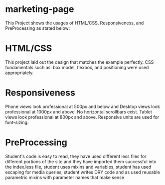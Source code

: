 # marketing-page

<p>This Project shows the usages of HTML/CSS, Responsiveness, and PreProcessing as stated below:</p>

<h1>HTML/CSS</h1>

<p> This project laid out the design that matches the example perfectly. CSS fundamentals such as: box model, flexbox, and positioning were used appropriately.<p>

<h1>Responsiveness</h1>

<p>
Phone views look professional at 500px and below and Desktop views look professional at 1000px and above. No horizontal scrollbars exist. Tablet views look professional at 800px and above. Responsive units are used for font-sizing.<p>

<h1>PreProcessing</h1>

<p> Student's code is easy to read, they have used different less files for different portions of the site and they have imported them successful into the index.less file, student uses mixins and variables, student has used escaping for media queries, student writes DRY code and as used reusable parametric mixins with parameter names that make sense<p>
